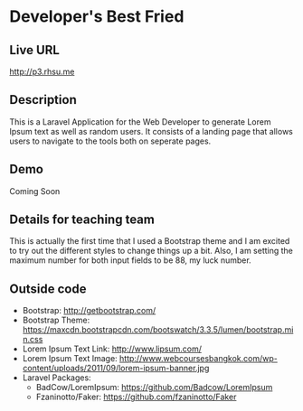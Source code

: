# Developer's Best Fried

## Live URL
<http://p3.rhsu.me>

## Description
This is a Laravel Application for the Web Developer to generate Lorem Ipsum text as well as random users.
It consists of a landing page that allows users to navigate to the tools both on seperate pages.

## Demo
Coming Soon

## Details for teaching team
This is actually the first time that I used a Bootstrap theme and I am excited to try out the different styles
to change things up a bit. Also, I am setting the maximum number for both input fields to be 88, my luck number.


## Outside code
* Bootstrap: http://getbootstrap.com/
* Bootstrap Theme: https://maxcdn.bootstrapcdn.com/bootswatch/3.3.5/lumen/bootstrap.min.css
* Lorem Ipsum Text Link: http://www.lipsum.com/
* Lorem Ipsum Text Image: http://www.webcoursesbangkok.com/wp-content/uploads/2011/09/lorem-ipsum-banner.jpg
* Laravel Packages:
  * BadCow/LoremIpsum: https://github.com/Badcow/LoremIpsum
  * Fzaninotto/Faker: https://github.com/fzaninotto/Faker
